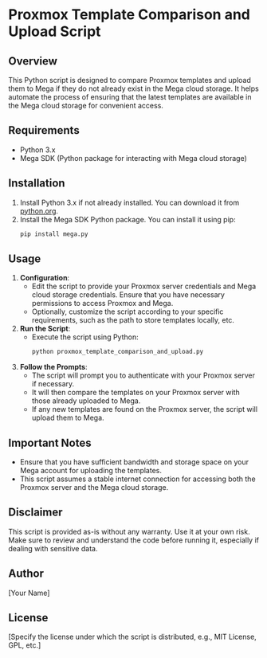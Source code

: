 # Proxmox Template Comparison and Upload Script

## Overview
This Python script is designed to compare Proxmox templates and upload them to Mega if they do not already exist in the Mega cloud storage. It helps automate the process of ensuring that the latest templates are available in the Mega cloud storage for convenient access.

## Requirements
- Python 3.x
- Mega SDK (Python package for interacting with Mega cloud storage)

## Installation
1. Install Python 3.x if not already installed. You can download it from [python.org](https://www.python.org/downloads/).
2. Install the Mega SDK Python package. You can install it using pip:
    ```bash
    pip install mega.py
    ```

## Usage
1. **Configuration**: 
   - Edit the script to provide your Proxmox server credentials and Mega cloud storage credentials. Ensure that you have necessary permissions to access Proxmox and Mega.
   - Optionally, customize the script according to your specific requirements, such as the path to store templates locally, etc.
2. **Run the Script**:
   - Execute the script using Python:
     ```bash
     python proxmox_template_comparison_and_upload.py
     ```
3. **Follow the Prompts**:
   - The script will prompt you to authenticate with your Proxmox server if necessary.
   - It will then compare the templates on your Proxmox server with those already uploaded to Mega.
   - If any new templates are found on the Proxmox server, the script will upload them to Mega.

## Important Notes
- Ensure that you have sufficient bandwidth and storage space on your Mega account for uploading the templates.
- This script assumes a stable internet connection for accessing both the Proxmox server and the Mega cloud storage.

## Disclaimer
This script is provided as-is without any warranty. Use it at your own risk. Make sure to review and understand the code before running it, especially if dealing with sensitive data.

## Author
[Your Name]

## License
[Specify the license under which the script is distributed, e.g., MIT License, GPL, etc.]
